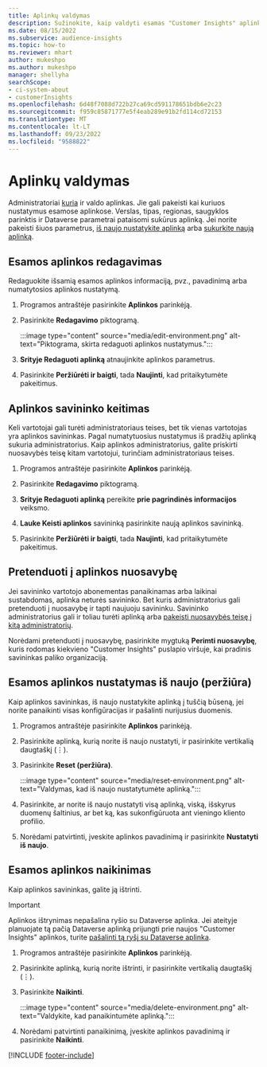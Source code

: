 ```yaml
---
title: Aplinkų valdymas
description: Sužinokite, kaip valdyti esamas "Customer Insights" aplinkas kaip administratoriui.
ms.date: 08/15/2022
ms.subservice: audience-insights
ms.topic: how-to
ms.reviewer: mhart
author: mukeshpo
ms.author: mukeshpo
manager: shellyha
searchScope:
- ci-system-about
- customerInsights
ms.openlocfilehash: 6d48f7088d722b27ca69cd591178651bdb6e2c23
ms.sourcegitcommit: f959c85871777e5f4eab289e91b2fd114cd72153
ms.translationtype: MT
ms.contentlocale: lt-LT
ms.lasthandoff: 09/23/2022
ms.locfileid: "9588822"
---
```

# <a name="manage-environments"></a>Aplinkų valdymas

Administratoriai [kuria](create-environment.md) ir valdo aplinkas. Jie gali pakeisti kai kuriuos nustatymus esamose aplinkose. Verslas, tipas, regionas, saugyklos parinktis ir Dataverse parametrai pataisomi sukūrus aplinką. Jei norite pakeisti šiuos parametrus, [iš naujo nustatykite aplinką](#reset-an-existing-environment-preview) arba [sukurkite naują aplinką](create-environment.md).

## <a name="edit-an-existing-environment"></a>Esamos aplinkos redagavimas

Redaguokite išsamią esamos aplinkos informaciją, pvz., pavadinimą arba numatytosios aplinkos nustatymą.

1. Programos antraštėje pasirinkite **Aplinkos** parinkėją.

1. Pasirinkite **Redagavimo** piktogramą.

   :::image type="content" source="media/edit-environment.png" alt-text="Piktograma, skirta redaguoti aplinkos nustatymus.":::

1. **Srityje Redaguoti aplinką** atnaujinkite aplinkos parametrus.

1. Pasirinkite **Peržiūrėti ir baigti**, tada **Naujinti**, kad pritaikytumėte pakeitimus.

## <a name="change-the-owner-of-an-environment"></a>Aplinkos savininko keitimas

Keli vartotojai gali turėti administratoriaus teises, bet tik vienas vartotojas yra aplinkos savininkas. Pagal numatytuosius nustatymus iš pradžių aplinką sukuria administratorius. Kaip aplinkos administratorius, galite priskirti nuosavybės teisę kitam vartotojui, turinčiam administratoriaus teises.

1. Programos antraštėje pasirinkite **Aplinkos** parinkėją.

1. Pasirinkite **Redagavimo** piktogramą.

1. **Srityje Redaguoti aplinką** pereikite **prie pagrindinės informacijos** veiksmo.

1. **Lauke Keisti aplinkos** savininką pasirinkite naują aplinkos savininką.  

1. Pasirinkite **Peržiūrėti ir baigti**, tada **Naujinti**, kad pritaikytumėte pakeitimus.

## <a name="claim-ownership-of-an-environment"></a>Pretenduoti į aplinkos nuosavybę

Jei savininko vartotojo abonementas panaikinamas arba laikinai sustabdomas, aplinka neturės savininko. Bet kuris administratorius gali pretenduoti į nuosavybę ir tapti naujuoju savininku. Savininko administratorius gali ir toliau turėti aplinką arba [pakeisti nuosavybės teisę į kitą administratorių](#change-the-owner-of-an-environment).

Norėdami pretenduoti į nuosavybę, pasirinkite mygtuką **Perimti nuosavybę**, kuris rodomas kiekvieno "Customer Insights" puslapio viršuje, kai pradinis savininkas paliko organizaciją.

## <a name="reset-an-existing-environment-preview"></a>Esamos aplinkos nustatymas iš naujo (peržiūra)

Kaip aplinkos savininkas, iš naujo nustatykite aplinką į tuščią būseną, jei norite panaikinti visas konfigūracijas ir pašalinti nurijusius duomenis.

1. Programos antraštėje pasirinkite **Aplinkos** parinkėją.

1. Pasirinkite aplinką, kurią norite iš naujo nustatyti, ir pasirinkite vertikalią daugtaškį (&vellip;).

1. Pasirinkite **Reset (peržiūra)**.

   :::image type="content" source="media/reset-environment.png" alt-text="Valdymas, kad iš naujo nustatytumėte aplinką.":::

1. Pasirinkite, ar norite iš naujo nustatyti visą aplinką, viską, išskyrus duomenų šaltinius, ar bet ką, kas sukonfigūruota ant vieningo kliento profilio.

1. Norėdami patvirtinti, įveskite aplinkos pavadinimą ir pasirinkite **Nustatyti iš naujo**.

## <a name="delete-an-existing-environment"></a>Esamos aplinkos naikinimas

Kaip aplinkos savininkas, galite ją ištrinti.

> [!IMPORTANT]
> Aplinkos ištrynimas nepašalina ryšio su Dataverse aplinka. Jei ateityje planuojate tą pačią Dataverse aplinką prijungti prie naujos "Customer Insights" aplinkos, turite [pašalinti tą ryšį su Dataverse aplinka](customer-insights-dataverse.md#remove-an-existing-connection-to-a-dataverse-environment).

1. Programos antraštėje pasirinkite **Aplinkos** parinkėją.

1. Pasirinkite aplinką, kurią norite ištrinti, ir pasirinkite vertikalią daugtaškį (&vellip;). 

1. Pasirinkite **Naikinti**.

   :::image type="content" source="media/delete-environment.png" alt-text="Valdykite, kad panaikintumėte aplinką.":::

1. Norėdami patvirtinti panaikinimą, įveskite aplinkos pavadinimą ir pasirinkite **Naikinti**.

[!INCLUDE [footer-include](includes/footer-banner.md)]

